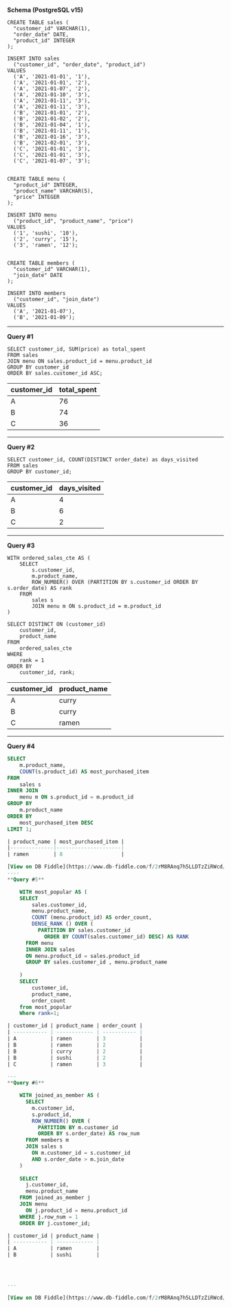 **Schema (PostgreSQL v15)**

    CREATE TABLE sales (
      "customer_id" VARCHAR(1),
      "order_date" DATE,
      "product_id" INTEGER
    );
    
    INSERT INTO sales
      ("customer_id", "order_date", "product_id")
    VALUES
      ('A', '2021-01-01', '1'),
      ('A', '2021-01-01', '2'),
      ('A', '2021-01-07', '2'),
      ('A', '2021-01-10', '3'),
      ('A', '2021-01-11', '3'),
      ('A', '2021-01-11', '3'),
      ('B', '2021-01-01', '2'),
      ('B', '2021-01-02', '2'),
      ('B', '2021-01-04', '1'),
      ('B', '2021-01-11', '1'),
      ('B', '2021-01-16', '3'),
      ('B', '2021-02-01', '3'),
      ('C', '2021-01-01', '3'),
      ('C', '2021-01-01', '3'),
      ('C', '2021-01-07', '3');
     
    
    CREATE TABLE menu (
      "product_id" INTEGER,
      "product_name" VARCHAR(5),
      "price" INTEGER
    );
    
    INSERT INTO menu
      ("product_id", "product_name", "price")
    VALUES
      ('1', 'sushi', '10'),
      ('2', 'curry', '15'),
      ('3', 'ramen', '12');
      
    
    CREATE TABLE members (
      "customer_id" VARCHAR(1),
      "join_date" DATE
    );
    
    INSERT INTO members
      ("customer_id", "join_date")
    VALUES
      ('A', '2021-01-07'),
      ('B', '2021-01-09');

---

**Query #1**

    SELECT customer_id, SUM(price) as total_spent
    FROM sales
    JOIN menu ON sales.product_id = menu.product_id
    GROUP BY customer_id
    ORDER BY sales.customer_id ASC;

| customer_id | total_spent |
| ----------- | ----------- |
| A           | 76          |
| B           | 74          |
| C           | 36          |

---
**Query #2**

    SELECT customer_id, COUNT(DISTINCT order_date) as days_visited
    FROM sales
    GROUP BY customer_id;

| customer_id | days_visited |
| ----------- | ------------ |
| A           | 4            |
| B           | 6            |
| C           | 2            |

---
**Query #3**

    WITH ordered_sales_cte AS (
        SELECT
            s.customer_id,
            m.product_name,
            ROW_NUMBER() OVER (PARTITION BY s.customer_id ORDER BY s.order_date) AS rank
        FROM
            sales s
            JOIN menu m ON s.product_id = m.product_id
    )
    
    SELECT DISTINCT ON (customer_id)
        customer_id,
        product_name
    FROM
        ordered_sales_cte
    WHERE
        rank = 1
    ORDER BY
        customer_id, rank;

| customer_id | product_name |
| ----------- | ------------ |
| A           | curry        |
| B           | curry        |
| C           | ramen        |

---
**Query #4**
```sql
SELECT 
    m.product_name, 
    COUNT(s.product_id) AS most_purchased_item 
FROM 
    sales s 
INNER JOIN 
    menu m ON s.product_id = m.product_id 
GROUP BY 
    m.product_name 
ORDER BY 
    most_purchased_item DESC 
LIMIT 1;

| product_name | most_purchased_item |
|--------------|---------------------|
| ramen        | 8                   |

[View on DB Fiddle](https://www.db-fiddle.com/f/2rM8RAnq7h5LLDTzZiRWcd/7240)
----
**Query #5**

    WITH most_popular AS (
    SELECT 
    	sales.customer_id,
    	menu.product_name,
    	COUNT (menu.product_id) AS order_count,
      	DENSE_RANK () OVER (
          PARTITION BY sales.customer_id
        	ORDER BY COUNT(sales.customer_id) DESC) AS RANK
      FROM menu
      INNER JOIN sales 
      ON menu.product_id = sales.product_id
      GROUP BY sales.customer_id , menu.product_name
      
    )
    SELECT 
    	customer_id,
        product_name,
        order_count
    from most_popular
    Where rank=1;

| customer_id | product_name | order_count |
| ----------- | ------------ | ----------- |
| A           | ramen        | 3           |
| B           | ramen        | 2           |
| B           | curry        | 2           |
| B           | sushi        | 2           |
| C           | ramen        | 3           |

---
**Query #6**

    WITH joined_as_member AS (
      SELECT
        m.customer_id, 
        s.product_id,
        ROW_NUMBER() OVER (
          PARTITION BY m.customer_id
          ORDER BY s.order_date) AS row_num
      FROM members m
      JOIN sales s
        ON m.customer_id = s.customer_id
        AND s.order_date > m.join_date
    )
    
    SELECT 
      j.customer_id, 
      menu.product_name 
    FROM joined_as_member j
    JOIN menu 
      ON j.product_id = menu.product_id
    WHERE j.row_num = 1
    ORDER BY j.customer_id;

| customer_id | product_name |
| ----------- | ------------ |
| A           | ramen        |
| B           | sushi        |




---

[View on DB Fiddle](https://www.db-fiddle.com/f/2rM8RAnq7h5LLDTzZiRWcd/138)
